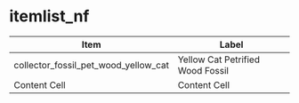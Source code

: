 # itemlist_nf

| Item  | Label |
| ------------- | ------------- |
| collector_fossil_pet_wood_yellow_cat  | Yellow Cat Petrified Wood Fossil  |
| Content Cell  | Content Cell  |